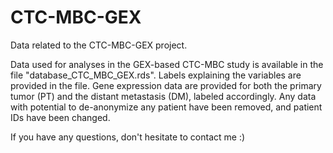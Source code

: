 # CTC-MBC-GEX
Data related to the CTC-MBC-GEX project.

Data used for analyses in the GEX-based CTC-MBC study is available in the file "database_CTC_MBC_GEX.rds". Labels explaining the variables are provided in the file. Gene expression data are provided for both the primary tumor (PT) and the distant metastasis (DM), labeled accordingly. Any data with potential to de-anonymize any patient have been removed, and patient IDs have been changed. 

If you have any questions, don't hesitate to contact me :)

